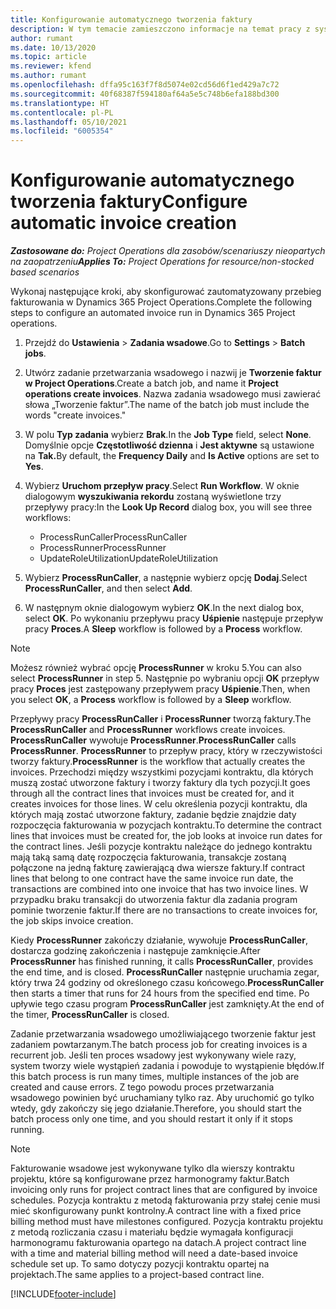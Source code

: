 ```yaml
---
title: Konfigurowanie automatycznego tworzenia faktury
description: W tym temacie zamieszczono informacje na temat pracy z systemem na żywo w celu automatycznego generowania faktur.
author: rumant
ms.date: 10/13/2020
ms.topic: article
ms.reviewer: kfend
ms.author: rumant
ms.openlocfilehash: dffa95c163f7f8d5074e02cd56d6f1ed429a7c72
ms.sourcegitcommit: 40f68387f594180af64a5e5c748b6efa188bd300
ms.translationtype: HT
ms.contentlocale: pl-PL
ms.lasthandoff: 05/10/2021
ms.locfileid: "6005354"
---
```

# <a name="configure-automatic-invoice-creation"></a><span data-ttu-id="8e429-103">Konfigurowanie automatycznego tworzenia faktury</span><span class="sxs-lookup"><span data-stu-id="8e429-103">Configure automatic invoice creation</span></span>

<span data-ttu-id="8e429-104">_**Zastosowane do:** Project Operations dla zasobów/scenariuszy nieopartych na zaopatrzeniu_</span><span class="sxs-lookup"><span data-stu-id="8e429-104">_**Applies To:** Project Operations for resource/non-stocked based scenarios_</span></span>


<span data-ttu-id="8e429-105">Wykonaj następujące kroki, aby skonfigurować zautomatyzowany przebieg fakturowania w Dynamics 365 Project Operations.</span><span class="sxs-lookup"><span data-stu-id="8e429-105">Complete the following steps to configure an automated invoice run in Dynamics 365 Project operations.</span></span>

1. <span data-ttu-id="8e429-106">Przejdź do **Ustawienia** > **Zadania wsadowe**.</span><span class="sxs-lookup"><span data-stu-id="8e429-106">Go to **Settings** > **Batch jobs**.</span></span>
2. <span data-ttu-id="8e429-107">Utwórz zadanie przetwarzania wsadowego i nazwij je **Tworzenie faktur w Project Operations**.</span><span class="sxs-lookup"><span data-stu-id="8e429-107">Create a batch job, and name it **Project operations create invoices**.</span></span> <span data-ttu-id="8e429-108">Nazwa zadania wsadowego musi zawierać słowa „Tworzenie faktur”.</span><span class="sxs-lookup"><span data-stu-id="8e429-108">The name of the batch job must include the words "create invoices."</span></span>
3. <span data-ttu-id="8e429-109">W polu **Typ zadania** wybierz **Brak**.</span><span class="sxs-lookup"><span data-stu-id="8e429-109">In the **Job Type** field, select **None**.</span></span> <span data-ttu-id="8e429-110">Domyślnie opcje **Częstotliwość dzienna** i **Jest aktywne** są ustawione na **Tak.**</span><span class="sxs-lookup"><span data-stu-id="8e429-110">By default, the **Frequency Daily** and **Is Active** options are set to **Yes**.</span></span>
4. <span data-ttu-id="8e429-111">Wybierz **Uruchom przepływ pracy**.</span><span class="sxs-lookup"><span data-stu-id="8e429-111">Select **Run Workflow**.</span></span> <span data-ttu-id="8e429-112">W oknie dialogowym **wyszukiwania rekordu** zostaną wyświetlone trzy przepływy pracy:</span><span class="sxs-lookup"><span data-stu-id="8e429-112">In the **Look Up Record** dialog box, you will see three workflows:</span></span>

    - <span data-ttu-id="8e429-113">ProcessRunCaller</span><span class="sxs-lookup"><span data-stu-id="8e429-113">ProcessRunCaller</span></span>
    - <span data-ttu-id="8e429-114">ProcessRunner</span><span class="sxs-lookup"><span data-stu-id="8e429-114">ProcessRunner</span></span>
    - <span data-ttu-id="8e429-115">UpdateRoleUtilization</span><span class="sxs-lookup"><span data-stu-id="8e429-115">UpdateRoleUtilization</span></span>

5. <span data-ttu-id="8e429-116">Wybierz **ProcessRunCaller**, a następnie wybierz opcję **Dodaj**.</span><span class="sxs-lookup"><span data-stu-id="8e429-116">Select **ProcessRunCaller**, and then select **Add**.</span></span>
6. <span data-ttu-id="8e429-117">W następnym oknie dialogowym wybierz **OK**.</span><span class="sxs-lookup"><span data-stu-id="8e429-117">In the next dialog box, select **OK**.</span></span> <span data-ttu-id="8e429-118">Po wykonaniu przepływu pracy **Uśpienie** następuje przepływ pracy **Proces**.</span><span class="sxs-lookup"><span data-stu-id="8e429-118">A **Sleep** workflow is followed by a **Process** workflow.</span></span>

  > [!NOTE]
  > <span data-ttu-id="8e429-119">Możesz również wybrać opcję **ProcessRunner** w kroku 5.</span><span class="sxs-lookup"><span data-stu-id="8e429-119">You can also select **ProcessRunner** in step 5.</span></span> <span data-ttu-id="8e429-120">Następnie po wybraniu opcji **OK** przepływ pracy **Proces** jest zastępowany przepływem pracy **Uśpienie**.</span><span class="sxs-lookup"><span data-stu-id="8e429-120">Then, when you select **OK**, a **Process** workflow is followed by a **Sleep** workflow.</span></span>

<span data-ttu-id="8e429-121">Przepływy pracy **ProcessRunCaller** i **ProcessRunner** tworzą faktury.</span><span class="sxs-lookup"><span data-stu-id="8e429-121">The **ProcessRunCaller** and **ProcessRunner** workflows create invoices.</span></span> <span data-ttu-id="8e429-122">**ProcessRunCaller** wywołuje **ProcessRunner**.</span><span class="sxs-lookup"><span data-stu-id="8e429-122">**ProcessRunCaller** calls **ProcessRunner**.</span></span> <span data-ttu-id="8e429-123">**ProcessRunner** to przepływ pracy, który w rzeczywistości tworzy faktury.</span><span class="sxs-lookup"><span data-stu-id="8e429-123">**ProcessRunner** is the workflow that actually creates the invoices.</span></span> <span data-ttu-id="8e429-124">Przechodzi między wszystkimi pozycjami kontraktu, dla których muszą zostać utworzone faktury i tworzy faktury dla tych pozycji.</span><span class="sxs-lookup"><span data-stu-id="8e429-124">It goes through all the contract lines that invoices must be created for, and it creates invoices for those lines.</span></span> <span data-ttu-id="8e429-125">W celu określenia pozycji kontraktu, dla których mają zostać utworzone faktury, zadanie będzie znajdzie daty rozpoczęcia fakturowania w pozycjach kontraktu.</span><span class="sxs-lookup"><span data-stu-id="8e429-125">To determine the contract lines that invoices must be created for, the job looks at invoice run dates for the contract lines.</span></span> <span data-ttu-id="8e429-126">Jeśli pozycje kontraktu należące do jednego kontraktu mają taką samą datę rozpoczęcia fakturowania, transakcje zostaną połączone na jedną fakturę zawierającą dwa wiersze faktury.</span><span class="sxs-lookup"><span data-stu-id="8e429-126">If contract lines that belong to one contract have the same invoice run date, the transactions are combined into one invoice that has two invoice lines.</span></span> <span data-ttu-id="8e429-127">W przypadku braku transakcji do utworzenia faktur dla zadania program pominie tworzenie faktur.</span><span class="sxs-lookup"><span data-stu-id="8e429-127">If there are no transactions to create invoices for, the job skips invoice creation.</span></span>

<span data-ttu-id="8e429-128">Kiedy **ProcessRunner** zakończy działanie, wywołuje **ProcessRunCaller**, dostarcza godzinę zakończenia i następuje zamknięcie.</span><span class="sxs-lookup"><span data-stu-id="8e429-128">After **ProcessRunner** has finished running, it calls **ProcessRunCaller**, provides the end time, and is closed.</span></span> <span data-ttu-id="8e429-129">**ProcessRunCaller** następnie uruchamia zegar, który trwa 24 godziny od określonego czasu końcowego.</span><span class="sxs-lookup"><span data-stu-id="8e429-129">**ProcessRunCaller** then starts a timer that runs for 24 hours from the specified end time.</span></span> <span data-ttu-id="8e429-130">Po upływie tego czasu program **ProcessRunCaller** jest zamknięty.</span><span class="sxs-lookup"><span data-stu-id="8e429-130">At the end of the timer, **ProcessRunCaller** is closed.</span></span>

<span data-ttu-id="8e429-131">Zadanie przetwarzania wsadowego umożliwiającego tworzenie faktur jest zadaniem powtarzanym.</span><span class="sxs-lookup"><span data-stu-id="8e429-131">The batch process job for creating invoices is a recurrent job.</span></span> <span data-ttu-id="8e429-132">Jeśli ten proces wsadowy jest wykonywany wiele razy, system tworzy wiele wystąpień zadania i powoduje to wystąpienie błędów.</span><span class="sxs-lookup"><span data-stu-id="8e429-132">If this batch process is run many times, multiple instances of the job are created and cause errors.</span></span> <span data-ttu-id="8e429-133">Z tego powodu proces przetwarzania wsadowego powinien być uruchamiany tylko raz. Aby uruchomić go tylko wtedy, gdy zakończy się jego działanie.</span><span class="sxs-lookup"><span data-stu-id="8e429-133">Therefore, you should start the batch process only one time, and you should restart it only if it stops running.</span></span>

> [!NOTE]
> <span data-ttu-id="8e429-134">Fakturowanie wsadowe jest wykonywane tylko dla wierszy kontraktu projektu, które są konfigurowane przez harmonogramy faktur.</span><span class="sxs-lookup"><span data-stu-id="8e429-134">Batch invoicing only runs for project contract lines that are configured by invoice schedules.</span></span> <span data-ttu-id="8e429-135">Pozycja kontraktu z metodą fakturowania przy stałej cenie musi mieć skonfigurowany punkt kontrolny.</span><span class="sxs-lookup"><span data-stu-id="8e429-135">A contract line with a fixed price billing method must have milestones configured.</span></span> <span data-ttu-id="8e429-136">Pozycja kontraktu projektu z metodą rozliczania czasu i materiału będzie wymagała konfiguracji harmonogramu fakturowania opartego na datach.</span><span class="sxs-lookup"><span data-stu-id="8e429-136">A project contract line with a time and material billing method will need a date-based invoice schedule set up.</span></span> <span data-ttu-id="8e429-137">To samo dotyczy pozycji kontraktu opartej na projektach.</span><span class="sxs-lookup"><span data-stu-id="8e429-137">The same applies to a project-based contract line.</span></span>     


[!INCLUDE[footer-include](../includes/footer-banner.md)]
